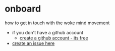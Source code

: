 # onboard

how to get in touch with the woke mind movement

- if you don't have a github account
  - [create a github account - its free](https://github.com)
- [create an issue here](https://github.com/Woke-Mind/Movement/issues)
